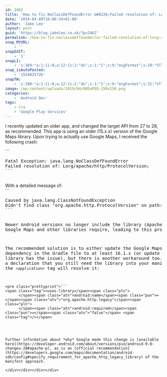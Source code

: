 ```yaml
---
id: 2462
title: 'How to fix NoClassDefFoundError &#8220;Failed resolution of: Lorg/apache/http/ProtocolVersion&#8221;'
date: '2019-04-09T16:00:34+01:00'
author: 'Jake Lee'
layout: post
guid: 'https://blog.jakelee.co.uk/?p=2462'
permalink: /how-to-fix-noclassdeffounderror-failed-resolution-of-lorg-apache-http-protocolversion/
snap_MYURL:
    - ''
snapEdIT:
    - '1'
snapLI:
    - 's:369:"a:1:{i:0;a:12:{s:2:"do";s:1:"1";s:9:"msgFormat";s:29:"%TITLE% %HCATS% %HTAGS% %URL%";s:8:"postType";s:1:"A";s:9:"isAutoImg";s:1:"A";s:8:"imgToUse";s:0:"";s:9:"isAutoURL";s:1:"A";s:8:"urlToUse";s:0:"";s:4:"doLI";i:0;s:8:"isPosted";s:1:"1";s:4:"pgID";s:0:"";s:7:"postURL";s:50:"www.linkedin.com/updates?topic=6521411763437600768";s:5:"pDate";s:19:"2019-04-09 16:02:06";}}";'
snap_isAutoPosted:
    - '1554825726'
snapTW:
    - 's:398:"a:1:{i:0;a:12:{s:2:"do";s:1:"1";s:9:"msgFormat";s:31:"%TITLE% (%HCATS% %HTAGS%) %URL%";s:8:"attchImg";s:1:"0";s:9:"isAutoImg";s:1:"A";s:8:"imgToUse";s:0:"";s:9:"isAutoURL";s:1:"A";s:8:"urlToUse";s:0:"";s:4:"doTW";i:0;s:8:"isPosted";s:1:"1";s:4:"pgID";s:19:"1115646076739096578";s:7:"postURL";s:57:"https://twitter.com/JakeLeeLtd/status/1115646076739096578";s:5:"pDate";s:19:"2019-04-09 16:02:07";}}";'
image: /wp-content/uploads/2019/04/KNSaPEQ-150x150.png
categories:
    - 'Android Dev'
tags:
    - Cra
    - 'Google Play Services'
---
```


I recently updated an older app, and changed the target API from 27 to 28, as recommended. This app is using an older (15.x.x) version of the Google Maps library. Upon trying to actually use Google Maps, I received the following crash:

<div class="stack-trace-heading collapsible"><div class="stack-trace-caption">```
<pre class="stack-trace-title">Fatal Exception: java.lang.NoClassDefFoundError
Failed resolution of: Lorg/apache/http/ProtocolVersion;
```

</div></div><div class="stack-frames"><div class="stack-frames ng-star-inserted"><div class="stack-frame layout-row developer-code"><div class="context-cell">With a detailed message of:</div><div>```
<pre class="stack-trace-title">Caused by java.lang.ClassNotFoundException
Didn't find class "org.apache.http.ProtocolVersion" on path: DexPathList[[zip file "/data/user_de/0/com.google.android.gms/app_chimera/m/0000003d/MapsDynamite.apk"],nativeLibraryDirectories=[/data/user_de/0/com.google.android.gms/app_chimera/m/0000003d/MapsDynamite.apk!/lib/armeabi-v7a, /data/user_de/0/com.google.android.gms/app_chimera/m/0000003d/MapsDynamite.apk!/lib/armeabi, /system/lib]]
```

Newer Android versions no longer include the library (Apache HTTP) Google Maps and other libraries require, leading to this problem.

The recommended solution is to either update the Google Maps dependency in the Gradle file to at least 16.1.x (or update whichever library has the issue), but there is another workaround too. Just adding a declaration that you still need the library into your manifest within the `<application>` tag will resolve it:

```
<pre class="prettyprint">```
<span class="tag"><uses-library</span><span class="pln">
      </span><span class="atn">android:name</span><span class="pun">=</span><span class="atv">"org.apache.http.legacy"</span><span class="pln">
      </span><span class="atn">android:required</span><span class="pun">=</span><span class="atv">"false"</span> <span class="tag">/></span>
```
```

Further information about *why* Google made this change is [available here](https://developer.android.com/about/versions/pie/android-9.0-changes-28#apache-p), as is an [official recommendation](https://developers.google.com/maps/documentation/android-sdk/config#specify_requirement_for_apache_http_legacy_library) of the manifest approach.

</div></div></div></div>